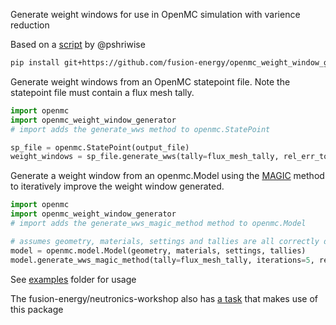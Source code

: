 Generate weight windows for use in OpenMC simulation with varience reduction

Based on a [script](https://github.com/pshriwise/openmc/tree/ww_gen) by @pshriwise

```bash
pip install git+https://github.com/fusion-energy/openmc_weight_window_generator.git
```

Generate weight windows from an OpenMC statepoint file. Note the statepoint file must contain a flux mesh tally.
```python
import openmc
import openmc_weight_window_generator
# import adds the generate_wws method to openmc.StatePoint

sp_file = openmc.StatePoint(output_file)
weight_windows = sp_file.generate_wws(tally=flux_mesh_tally, rel_err_tol=0.7)
```

Generate a weight window from an openmc.Model using the [MAGIC]( https://scientific-publications.ukaea.uk/wp-content/uploads/Published/INTERN1.pdf) method to iteratively improve the weight window generated.
```python
import openmc
import openmc_weight_window_generator
# import adds the generate_wws_magic_method method to openmc.Model

# assumes geometry, materials, settings and tallies are all correctly defined.
model = openmc.model.Model(geometry, materials, settings, tallies)
model.generate_wws_magic_method(tally=flux_mesh_tally, iterations=5, rel_err_tol=0.7)
```

See [examples](https://github.com/fusion-energy/openmc_weight_window_generator/tree/master/examples) folder for usage

The fusion-energy/neutronics-workshop also has [a task](https://github.com/fusion-energy/neutronics-workshop/tree/main/tasks/task_13_variance_reduction) that makes use of this package
